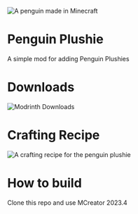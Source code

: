 ![A penguin made in Minecraft](https://raw.githubusercontent.com/Robin91862/Pingu-Plushie-Mod/main/Penguin.png)

# Penguin Plushie

A simple mod for adding Penguin Plushies

# Downloads

![Modrinth Downloads](https://img.shields.io/modrinth/dt/wkHvVD8O?style=plastic&logo=modrinth&color=00af5c&link=https%3A%2F%2Fmodrinth.com%2Fmod%2Fpenguin-plushie)

# Crafting Recipe

![A crafting recipe for the penguin plushie](https://raw.githubusercontent.com/Robin91862/Pingu-Plushie-Mod/main/Plushie.png)

# How to build

Clone this repo and use MCreator 2023.4
